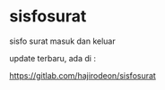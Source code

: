 # sisfosurat
sisfo surat masuk dan keluar


update terbaru, ada di :

https://gitlab.com/hajirodeon/sisfosurat






